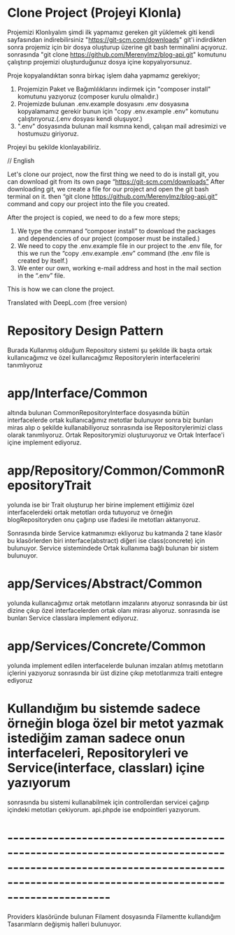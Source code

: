 

# Clone Project (Projeyi Klonla)

Projemizi Klonlıyalım şimdi ilk yapmamız gereken git yüklemek giti kendi sayfasından indirebilirsiniz "https://git-scm.com/downloads"
git'i indirdikten sonra projemiz için bir dosya oluşturup üzerine git bash terminalini açıyoruz. 
sonrasında "git clone https://github.com/Merenylmz/blog-api.git" 
komutunu çalıştırıp projemizi oluşturduğunuz dosya içine kopyalıyorsunuz.

Proje kopyalandıktan sonra birkaç işlem daha yapmamız gerekiyor;
1. Projemizin Paket ve Bağımlılıklarını indirmek için "composer install" komutunu yazıyoruz (composer kurulu olmalıdır.)
2. Projemizde bulunan .env.example dosyasını .env dosyasına kopyalamamız gerekir bunun için "copy .env.example .env" komutunu çalıştırıyoruz.(.env dosyası kendi oluşuyor.)
3. ".env" dosyasında bulunan mail kısmına kendi, çalışan mail adresimizi ve hostumuzu giriyoruz.

Projeyi bu şekilde klonlayabiliriz.

// English

Let's clone our project, now the first thing we need to do is install git, you can download git from its own page “https://git-scm.com/downloads”
After downloading git, we create a file for our project and open the git bash terminal on it. 
then “git clone https://github.com/Merenylmz/blog-api.git” 
command and copy our project into the file you created.

After the project is copied, we need to do a few more steps;
1. We type the command “composer install” to download the packages and dependencies of our project (composer must be installed.)
2. We need to copy the .env.example file in our project to the .env file, for this we run the “copy .env.example .env” command (the .env file is created by itself.)
3. We enter our own, working e-mail address and host in the mail section in the “.env” file.

This is how we can clone the project.

Translated with DeepL.com (free version)




# Repository Design Pattern

Burada Kullanmış olduğum Repository sistemi şu şekilde ilk başta ortak kullanıcağımız ve özel kullanıcağımız Repositorylerin interfacelerini tanımlıyoruz
# app/Interface/Common 
altında bulunan CommonRepositoryInterface dosyasında bütün interfacelerde ortak kullanıcağımız metotlar bulunuyor sonra biz bunları miras alıp o şekilde kullanabiliyoruz
sonrasında ise Repositorylerimizi class olarak tanımlıyoruz.
Ortak Repositorymizi oluşturuyoruz ve Ortak Interface'i içine implement ediyoruz.
# app/Repository/Common/CommonRepositoryTrait
yolunda ise bir Trait oluşturup her birine implement ettiğimiz özel interfacelerdeki ortak metotları orda tutuyoruz ve örneğin blogRepositoryden onu çağırıp use ifadesi
ile metotları aktarıyoruz.

Sonrasında birde Service katmanımızı ekliyoruz bu katmanda 2 tane klasör bu klasörlerden biri interface(abstract) diğeri ise class(concrete) için bulunuyor.
Service sistemindede Ortak kullanıma bağlı bulunan bir sistem bulunuyor.

# app/Services/Abstract/Common
yolunda kullanıcağımız ortak metotların imzalarını atıyoruz sonrasında bir üst dizine çıkıp özel interfacelerden ortak olanı mirası alıyoruz.
sonrasında ise bunları Service classlara implement ediyoruz.

# app/Services/Concrete/Common
yolunda implement edilen interfacelerde bulunan imzaları atılmış metotların içlerini yazıyoruz
sonrasında bir üst dizine çıkıp metotlarımıza traiti entegre ediyoruz


# Kullandığım bu sistemde sadece örneğin bloga özel bir metot yazmak istediğim zaman sadece onun interfaceleri, Repositoryleri ve Service(interface, classları) içine yazıyorum

sonrasında bu sistemi kullanabilmek için controllerdan servicei çağırıp içindeki metotları çekiyorum. api.phpde ise endpointleri yazıyorum.

# --------------------------------------------------------------------------------------------------------------------------------------------------------------------------
Providers klasöründe bulunan Filament dosyasında Filamentte kullandığım Tasarımların değişmiş halleri bulunuyor.
